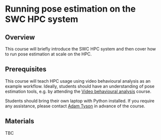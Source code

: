 # Running pose estimation on the SWC HPC system

## Overview
This course will briefly introduce the SWC HPC system and then cover how to run pose estimation at scale on the HPC.

## Prerequisites
This course will teach HPC usage using video behavioural analysis as an example workflow. Ideally, students should have 
an understanding of pose estimation tools, e.g. by attending the [Video behavioural analysis](./video-analysis) course.

Students should bring their own laptop with Python installed. If you require any assistance, please contact
<a href="mailto:adam.tyson@ucl.ac.uk?subject=SWC/GCNU Software Skills">Adam Tyson</a> in advance of the course.

## Materials
TBC
